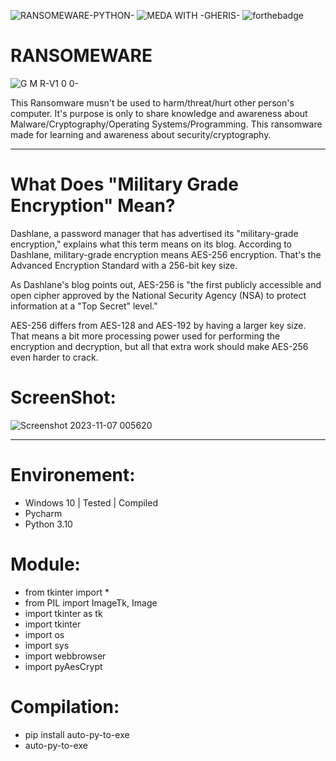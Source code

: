  ![RANSOMEWARE-PYTHON-](https://github.com/Gheris-579/RANSOMEWARE/assets/103877241/c6be4698-ec5b-4102-996f-69141bff6764) ![MEDA WITH -GHERIS-](https://github.com/Gheris-579/RANSOMEWARE/assets/103877241/8680eb64-f902-496d-8d48-1b4239340c40) ![forthebadge](https://forthebadge.com/images/badges/made-with-python.svg)    





<h1>RANSOMEWARE</h1>
 
  ![__G M R__-V1 0 0-](https://github.com/Gheris-579/RANSOMEWARE/assets/103877241/86d8d286-919c-4add-bd9c-8fbbe2bfe84f)

  <p> This Ransomware musn't be used to harm/threat/hurt other person's computer. It's purpose is only to share knowledge and awareness about Malware/Cryptography/Operating Systems/Programming. This ransomware made for learning and awareness about security/cryptography. </p>

<hr/>
<h1>What Does "Military Grade Encryption" Mean?</h1>
<spam>
 Dashlane, a password manager that has advertised its "military-grade encryption," explains what this term means on its blog. According to Dashlane, military-grade encryption means AES-256 encryption. That's the Advanced Encryption Standard with a 256-bit key size.

As Dashlane's blog points out, AES-256 is "the first publicly accessible and open cipher approved by the National Security Agency (NSA) to protect information at a "Top Secret" level."

AES-256 differs from AES-128 and AES-192 by having a larger key size. That means a bit more processing power used for performing the encryption and decryption, but all that extra work should make AES-256 even harder to crack.
</spam>
<h1>ScreenShot: </h1>

![Screenshot 2023-11-07 005620](https://github.com/Gheris-579/RANSOMEWARE/assets/103877241/b4d0b829-ef36-4d8c-b371-132485150246)

  <hr/>
  <h1> Environement:</h1>
  <ul>
    <li>Windows 10 | Tested | Compiled</li>
    <li>Pycharm</li>
    <li>Python 3.10</li>
  </ul>

<h1>Module:</h1>
<ul>
  <li>from tkinter import *</li>
  <li>from PIL import ImageTk, Image</li>
  <li>import tkinter as tk</li>
  <li>import tkinter</li>
  <li>import os</li>
  <li>import sys</li>
  <li>import webbrowser</li>
  <li>import pyAesCrypt</li>
</ul>
<h1>Compilation:</h1>
<ul>
  <li>pip install auto-py-to-exe</li>
  <li>auto-py-to-exe</li>
</ul>
